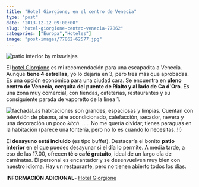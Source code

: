 ```yaml
---
title: "Hotel Giorgione, en el centro de Venecia"
type: "post"
date: "2013-12-12 09:00:00"
slug: "hotel-giorgione-centro-venecia-77862"
categories: ["Europa","Hoteles"]
image: "post-images/77862-62577.jpg"
---
```


![patio interior by missviajes](post-images/77862-62577.jpg "patio interior by missviajes")

El [hotel Giorgione](http://www.booking.com/hotel/it/giorgione.html?aid=1294466&no_rooms=1&group_adults=1) es mi recomendación para una escapadita a Venecia. Aunque **tiene 4 estrellas,** yo lo dejaría en 3, pero tres más que aprobadas. Es una opción económica para una ciudad cara. Se encuentra en **pleno centro de Venecia, cerquita del puente de Rialto y al lado de Ca d'Oro**. Es una zona muy comercial, con tiendas, cafeterías, restaurantes y su consiguiente parada de vaporetto de la linea 1.  
  
![fachada](post-images/77862-62579.jpg "fachada")Las habitaciones son grandes, espaciosas y limpias. Cuentan con televisión de plasma, aire acondicionado, calefacción, secador, nevera y una decoración un poco *kitch*. ..... No me quería olvidar, tienes paraguas en la habitación (parece una tontería, pero no lo es cuando lo necesitas..!!)  
  
El **desayuno está incluido** (es tipo buffet). Destacaría el bonito **patio interior** en el que puedes desayunar si el día lo permite. A media tarde, a eso de las 17.00, ofrecen **té o café gratuito**, ideal de un largo día de caminatas. El personal es encantador y se desenvuelven muy bien con nuestro idioma. Hay un restaurante, pero no tienen abierto todos los días.  
  
**INFORMACIÓN ADICIONAL**- [Hotel Giorgione](http://www.booking.com/hotel/it/giorgione.html?aid=1294466&no_rooms=1&group_adults=1)